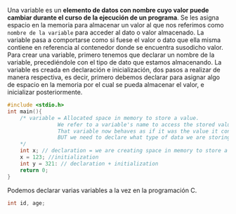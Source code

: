 Una variable es un **elemento de datos con nombre cuyo valor puede cambiar durante el curso de la ejecución de un programa**. Se les asigna espacio en la memoria para almacenar un valor al que nos referimos como `nombre de la variable` para acceder al dato o valor almacenado. La variable pasa a comportarse como si fuese el valor o dato que ella misma contiene en referencia al contenedor donde se encuentra susodicho valor. Para crear una variable, primero tenemos que declarar un nombre de la variable, precediéndole con el tipo de dato que estamos almacenando. La variable es creada en declaración e inicialización, dos pasos a realizar de manera respectiva, es decir, primero debemos declarar para asignar algo de espacio en la memoria por el cual se pueda almacenar el valor, e inicializar posteriormente.

```c
#include <stdio.h>
int main(){
	/* variable = Allocated space in memory to store a value.
				We refer to a variable's name to access the stored value.
				That variable now behaves as if it was the value it contains.
				BUT we need to declare what type of data we are storing.
	*/
	int x; // declaration = we are creating space in memory to store a value
	x = 123; //initialization
	int y = 321: // declaration + initialization
	return 0;
}
```

Podemos declarar varias variables a la vez en la programación C. 
```c
int id, age;
```
